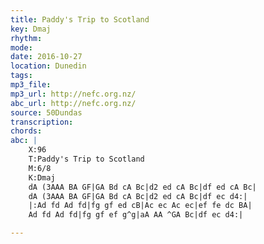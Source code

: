```yaml
---
title: Paddy's Trip to Scotland
key: Dmaj
rhythm: 
mode:
date: 2016-10-27
location: Dunedin
tags:
mp3_file:
mp3_url: http://nefc.org.nz/
abc_url: http://nefc.org.nz/
source: 50Dundas
transcription:
chords: 
abc: |
    X:96
    T:Paddy's Trip to Scotland
    M:6/8
    K:Dmaj
    dA (3AAA BA GF|GA Bd cA Bc|d2 ed cA Bc|df ed cA Bc|
    dA (3AAA BA GF|GA Bd cA Bc|d2 ed cA Bc|df ec d4:|
    |:Ad fd Ad fd|fg gf ed cB|Ac ec Ac ec|ef fe dc BA|
    Ad fd Ad fd|fg gf ef g^g|aA AA ^GA Bc|df ec d4:|

---
```

